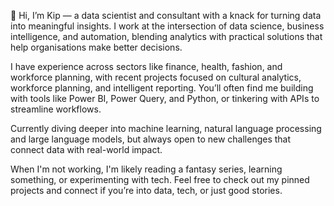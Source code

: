 👋 Hi, I’m Kip — a data scientist and consultant with a knack for turning data into meaningful insights. I work at the intersection of data science, business intelligence, and automation, blending analytics with practical solutions that help organisations make better decisions.

I have experience across sectors like finance, health, fashion, and workforce planning, with recent projects focused on cultural analytics, workforce planning, and intelligent reporting. You’ll often find me building with tools like Power BI, Power Query, and Python, or tinkering with APIs to streamline workflows.

Currently diving deeper into machine learning, natural language processing and large language models, but always open to new challenges that connect data with real-world impact.

When I'm not working, I'm likely reading a fantasy series, learning something, or experimenting with tech. Feel free to check out my pinned projects and connect if you’re into data, tech, or just good stories.
